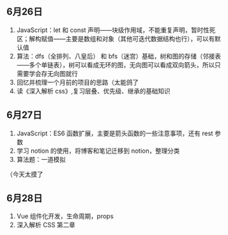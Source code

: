 ## 6月26日

1. JavaScript：let 和 const 声明——块级作用域，不能重复声明，暂时性死区；解构赋值——主要是数组和对象（其他可迭代数据结构也行），可以有默认值
2. 算法：dfs（全排列、八皇后） 和 bfs（迷宫）基础，树和图的存储（邻接表——多个单链表），树可以看成无环的图，无向图可以看成双向箭头，所以只需要学会存无向图就行
3. 回忆并梳理一个月前的项目的思路（太能鸽了
4. 读《深入解析 css》,复习层叠、优先级、继承的基础知识
   
## 6月27日
1. JavaScript：ES6 函数扩展，主要是箭头函数的一些注意事项，还有 rest 参数
2. 学习 notion 的使用，将博客和笔记迁移到 notion，整理分类
3. 算法题：一道模拟

（今天太摸了

## 6月28日
1. Vue 组件化开发，生命周期，props
2. 深入解析 CSS 第二章